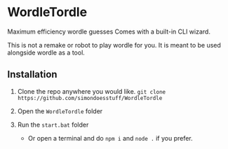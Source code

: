 # WordleTordle
Maximum efficiency wordle guesses
Comes with a built-in CLI wizard.

This is not a remake or robot to play wordle for you. It is meant to be used alongside wordle as a tool.


## Installation

1. Clone the repo anywhere you would like.
`git clone https://github.com/simondoesstuff/WordleTordle`

2. Open the `WordleTordle` folder

3. Run the `start.bat` folder
   - Or open a terminal and do `npm i` and `node .` if you prefer.
